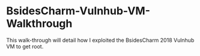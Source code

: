 # BsidesCharm-Vulnhub-VM-Walkthrough
This walk-through will detail how I exploited the BsidesCharm 2018 Vulnhub VM to get root.
